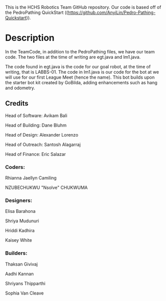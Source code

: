 This is the HCHS Robotics Team GitHub repository. Our code is based off of the PedroPathing QuickStart ((https://github.com/AnyiLin/Pedro-Pathing-Quickstart)).

# Description
In the TeamCode, in addition to the PedroPathing files, we have our team code. The two files at the time of writing are egt.java and lm1.java. 

The code found in egt.java is the code for our goal robot, at the time of writing, that is LABBS-01.
The code in lm1.java is our code for the bot at we will use for our first League Meet (hence the name).
This bot builds upon the starter bot kit created by GoBilda, adding enhancements such as hang and odometry.

## Credits

Head of Software: Avikam Bali 

Head of Building: Dane Bluhm

Head of Design: Alexander Lorenzo

Head of Outreach: Santosh Alagarraj

Head of Finance: Eric Salazar



### Coders:

Rhianna Jaellyn Camiling

NZUBECHUKWU "Nsolve" CHUKWUMA



### Designers:

Elisa Barahona

Shriya Mudunuri

Hriddi Kadhira

Kaisey White



### Builders:

Thaksan Givivaj

Aadhi Kannan

Shriyans Thipparthi

Sophia Van Cleave